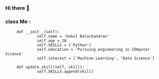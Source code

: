 ### Hi there 👋

<!--
**kpbgokul/kpbgokul** is a ✨ _special_ ✨ repository because its `README.md` (this file) appears on your GitHub profile.

Here are some ideas to get you started:

- 🔭 I’m currently working on ...
- 🌱 I’m currently learning ...
- 👯 I’m looking to collaborate on ...
- 🤔 I’m looking for help with ...
- 💬 Ask me about ...
- 📫 How to reach me: ...
- 😄 Pronouns: ...
- ⚡ Fun fact: ...
-->


### class Me :
         
         def __init__(self):
                  self.name = 'Gokul Balachandran'
                  self.age = 20
                  self.SKILLS = ['Python']
                  self.education = 'Pursuing engineering in COmputer Science'
                  self.interest = ['Machine Learning', 'Data Science']
                  
         def update_skill(self, skill):
                  self.SKILLS.append(skill)
                  
         
